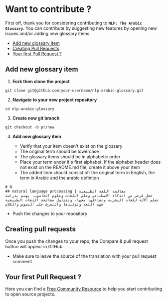 # Want to contribute ?
First off, thank you for considering contributing to __`NLP: The Arabic Glossary`__. You can contribute by suggesting new features by opening new issues and/or adding new glossary items.

* [Add new glossary item](#add-new-glossary-item)
* [Creating Pull Requests](#creating-pull-requests)
* [Your first Pull Request ?](#your-first-pull-request-)

## Add new glossary item

1. __Fork then clone the project__

```
git clone git@github.com:your-username/nlp-arabic-glossary.git
```


2. __Navigate to your new project repository__

```
cd nlp-arabic-glossary
```


3. __Create new git branch__

```
git checkout -b pr/new
```

4. __Add new glossary item__

    * Verify that your item doesn't exist on the glossary
    * The original term should be lowercase
    * The glossary items should be in alphabetic order
    * Place your term under it's first alphabet. If the alphabet header does not exist on the README.md file, create it above your item
    * The added item should consist of: the original term in English, the term in Arabic and the arabic definiton

```
# N
## natural language processing | معالجة اللغة الطبيعية
حقل فرعي من الذكاء الاصطناعي وعلم اللغات وعلوم الحاسوب، يهتم بدراسة تعلم الآلة للغات البشرية وتفاعلها معها، وتتناول معالجة اللغات الطبيعية فهم اللغة وتوليدها والتعرف على النصوص والكلام
```
* Push the changes to your repository
    
## Creating pull requests
Once you push the changes to your repo, the Compare & pull request button will appear in GitHub.
* Make sure to leave the source of the translation with your pull request comment

## Your first Pull Request ?
Here you can find a [Free Community Resource](https://egghead.io/courses/how-to-contribute-to-an-open-source-project-on-github) to help you start contributing to open source projects.

<br />
<br />
